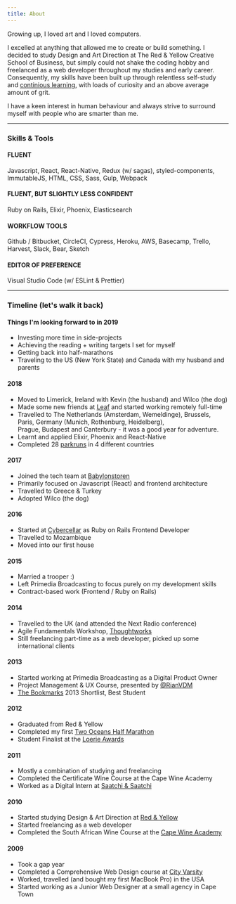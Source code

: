 ```yaml
---
title: About
---
```


Growing up, I loved art and I loved computers.

I excelled at anything that allowed me to create or build something. I decided to study Design and Art Direction at The Red & Yellow Creative School of Business, but simply could not shake the coding hobby and freelanced as a web developer throughout my studies and early career. Consequently, my skills have been built up through relentless self-study and <a href="/courses" target="_blank">continious learning</a>, with loads of curiosity and an above average amount of grit.

I have a keen interest in human behaviour and always strive to surround myself with people who are smarter than me.

<hr>

### Skills & Tools

#### FLUENT

Javascript, React, React-Native, Redux (w/ sagas), styled-components, ImmutableJS, HTML, CSS, Sass, Gulp, Webpack

#### FLUENT, BUT SLIGHTLY LESS CONFIDENT

Ruby on Rails, Elixir, Phoenix, Elasticsearch

#### WORKFLOW TOOLS

Github / Bitbucket, CircleCI, Cypress, Heroku, AWS, Basecamp, Trello, Harvest, Slack, Bear, Sketch

#### EDITOR OF PREFERENCE

Visual Studio Code (w/ ESLint & Prettier)

<hr>

### Timeline (let's walk it back)

#### Things I'm looking forward to in 2019

<ul class="disc">
  <li>Investing more time in side-projects</li>
  <li>Achieving the reading + writing targets I set for myself</li>
  <li>Getting back into half-marathons</li>
  <li>Traveling to the US (New York State) and Canada with my husband and parents</li>
</ul>

#### 2018

<ul class="disc">
  <li>Moved to Limerick, Ireland with Kevin (the husband) and Wilco (the dog)</li>
  <li>Made some new friends at <a href="http://www.weareleaf.com" target="_blank">Leaf</a> and started working remotely full-time</li>
  <li>Travelled to The Netherlands (Amsterdam, Wemeldinge), Brussels, Paris, Germany (Munich, Rothenburg, Heidelberg), <br/>Prague, Budapest and Canterbury - it was a good year for adventure.</li> 
  <li>Learnt and applied Elixir, Phoenix and React-Native</li>
  <li>Completed 28 <a href="http://www.parkrun.ie/results/athleteresultshistory/?athleteNumber=2367289" target="_blank">parkruns</a> in 4 different countries</li>
</ul>

#### 2017

<ul class="disc">
  <li>Joined the tech team at <a href="http://www.babylonstoren.com" target="_blank">Babylonstoren</a></li>
  <li>Primarily focused on Javascript (React) and frontend architecture</li>
  <li>Travelled to Greece & Turkey</li>
  <li>Adopted Wilco (the dog)</li>
</ul>

#### 2016

<ul class="disc">
  <li>Started at <a href="http://www.cybercellar.com" target="_blank">Cybercellar</a> as Ruby on Rails Frontend Developer</li>
  <li>Travelled to Mozambique</li>
  <li>Moved into our first house
</ul>

#### 2015

<ul class="disc">
  <li>Married a trooper :)</li>
  <li>Left Primedia Broadcasting to focus purely on my development skills</li>
  <li>Contract-based work (Frontend / Ruby on Rails)</li>
</ul>

#### 2014

<ul class="disc">
  <li>Travelled to the UK (and attended the  Next Radio conference)</li>
  <li>Agile Fundamentals Workshop, <a href="http://www.thoughtworks.com" target="_blank">Thoughtworks</a></li>
  <li>Still freelancing part-time as a web developer, picked up some international clients</li>
</ul>

#### 2013

<ul class="disc">
  <li>Started working at Primedia Broadcasting as a Digital Product Owner</li>
  <li>Project Management & UX Course, presented by <a href="http://www.twitter.com/RianVDM" target="_blank">@RianVDM</a></li>
  <li><a href="http://thebookmarks.co.za/" target="_blank">The Bookmarks</a> 2013 Shortlist, Best Student</li>
</ul>

#### 2012

<ul class="disc">
  <li>Graduated from Red & Yellow</li>
  <li>Completed my first <a href="http://www.twooceansmarathon.org.za/" target="_blank">Two Oceans Half Marathon</a></li>
  <li>Student Finalist at the <a href="http://www.loeries.com/" target="_blank">Loerie Awards</a></li>
</ul>

#### 2011

<ul class="disc">
  <li>Mostly a combination of studying and freelancing</li>
  <li>Completed the Certificate Wine Course at the Cape Wine Academy</li>
  <li>Worked as a Digital Intern at <a href="http://www.saatchi.co.za/" target="_blank">Saatchi & Saatchi</a></li>
</ul>

#### 2010

<ul class="disc">
  <li>Started studying Design & Art Direction at <a href="https://www.redandyellow.co.za/" target="_blank">Red & Yellow</a></li>
  <li>Started freelancing as a web developer</li>
  <li>Completed the South African Wine Course at the <a href="http://www.capewineacademy.co.za" target="_blank">Cape Wine Academy</a></li>
</ul>

#### 2009

<ul class="disc">
  <li>Took a gap year</li>
  <li>Completed a Comprehensive Web Design course at <a href="https://www.cityvarsity.co.za/" target="_blank">City Varsity</a></li>
  <li>Worked, travelled (and bought my first MacBook Pro) in the USA</li>
  <li>Started working as a Junior Web Designer at a small agency in Cape Town</li>
</ul>
